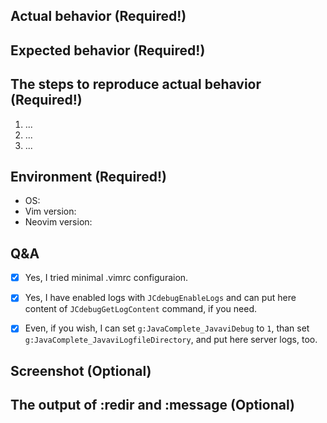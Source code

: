 ## Actual behavior (Required!)


## Expected behavior (Required!)


## The steps to reproduce actual behavior (Required!)
 1. ...
 2. ...
 3. ...


## Environment (Required!)
 * OS:
 * Vim version:
 * Neovim version:


## Q&A
- [x] Yes, I tried minimal .vimrc configuraion.
- [x] Yes, I have enabled logs with `JCdebugEnableLogs` and can put here content of `JCdebugGetLogContent` command, if you need.
- [x] Even, if you wish, I can set `g:JavaComplete_JavaviDebug` to `1`, than set `g:JavaComplete_JavaviLogfileDirectory`, and put here server logs, too.


## Screenshot (Optional)


## The output of :redir and :message (Optional)
